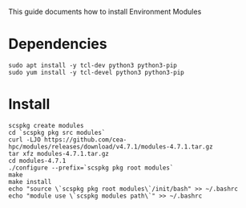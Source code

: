 
This guide documents how to install Environment Modules

# Dependencies

```
sudo apt install -y tcl-dev python3 python3-pip
sudo yum install -y tcl-devel python3 python3-pip
```

# Install
```
scspkg create modules
cd `scspkg pkg src modules`
curl -LJO https://github.com/cea-hpc/modules/releases/download/v4.7.1/modules-4.7.1.tar.gz
tar xfz modules-4.7.1.tar.gz
cd modules-4.7.1
./configure --prefix=`scspkg pkg root modules`
make
make install
echo "source \`scspkg pkg root modules\`/init/bash" >> ~/.bashrc
echo "module use \`scspkg modules path\`" >> ~/.bashrc
```